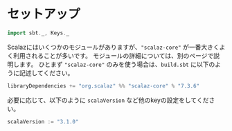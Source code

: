 # セットアップ

```scala mdoc:invisible
import sbt._, Keys._
```

Scalazにはいくつかのモジュールがありますが、`"scalaz-core"` が一番大きくよく利用されることが多いです。
モジュールの詳細については、別のページで説明します。
ひとまず `"scalaz-core"` のみを使う場合は、`build.sbt` に以下のように記述してください。

```scala mdoc:silent
libraryDependencies += "org.scalaz" %% "scalaz-core" % "7.3.6"
```

必要に応じて、以下のように `scalaVersion` など他のkeyの設定をしてください。

```scala mdoc:silent
scalaVersion := "3.1.0"
```
